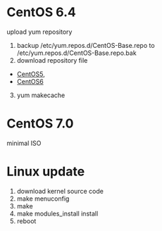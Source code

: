 CentOS 6.4
===
upload yum repository

1. backup /etc/yum.repos.d/CentOS-Base.repo to /etc/yum.repos.d/CentOS-Base.repo.bak
2. download repository file 
 * [CentOS5](http://mirrors.163.com/.help/CentOS5-Base-163.repo), 
 * [CentOS6](http://mirrors.163.com/.help/CentOS6-Base-163.repo)
3. yum makecache

CentOS 7.0
===
minimal ISO


Linux update
===
1. download kernel source code
2. make menuconfig
3. make 
4. make modules_install install
5. reboot
